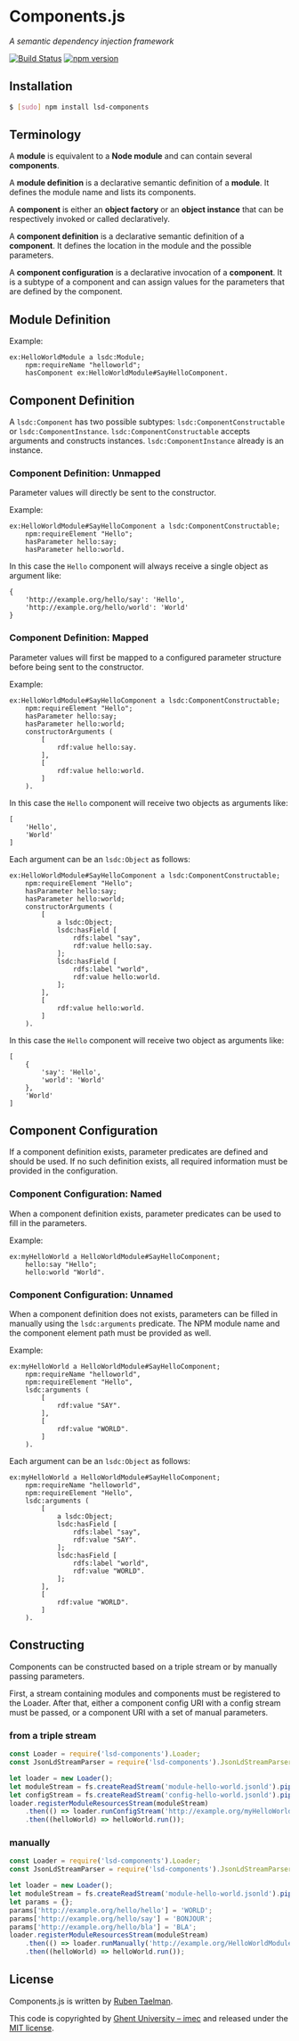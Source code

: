 # Components.js

_A semantic dependency injection framework_

[![Build Status](https://travis-ci.org/LinkedSoftwareDependencies/Components.js.svg?branch=master)](https://travis-ci.org/LinkedSoftwareDependencies/Components.js)
[![npm version](https://badge.fury.io/js/lsd-components.svg)](https://www.npmjs.com/package/lsd-components)

## Installation

```bash
$ [sudo] npm install lsd-components
```

## Terminology
A **module** is equivalent to a **Node module** and can contain several **components**.

A **module definition** is a declarative semantic definition of a **module**.
It defines the module name and lists its components.

A **component** is either an **object factory** or an **object instance** that can be respectively invoked or called declaratively.

A **component definition** is a declarative semantic definition of a **component**.
It defines the location in the module and the possible parameters.

A **component configuration** is a declarative invocation of a **component**.
It is a subtype of a component and can assign values for the parameters that are defined by the component.

## Module Definition

Example:
```
ex:HelloWorldModule a lsdc:Module;
    npm:requireName "helloworld";
    hasComponent ex:HelloWorldModule#SayHelloComponent.
```

## Component Definition

A `lsdc:Component` has two possible subtypes: `lsdc:ComponentConstructable` or `lsdc:ComponentInstance`.
`lsdc:ComponentConstructable` accepts arguments and constructs instances.
`lsdc:ComponentInstance` already is an instance.

### Component Definition: Unmapped

Parameter values will directly be sent to the constructor.

Example:
```
ex:HelloWorldModule#SayHelloComponent a lsdc:ComponentConstructable;
    npm:requireElement "Hello";
    hasParameter hello:say;
    hasParameter hello:world.
```

In this case the `Hello` component will always receive a single object as argument like:
```
{
    'http://example.org/hello/say': 'Hello',
    'http://example.org/hello/world': 'World'
}
```

### Component Definition: Mapped

Parameter values will first be mapped to a configured parameter structure before being sent to the constructor.

Example:
```
ex:HelloWorldModule#SayHelloComponent a lsdc:ComponentConstructable;
    npm:requireElement "Hello";
    hasParameter hello:say;
    hasParameter hello:world;
    constructorArguments (
        [
            rdf:value hello:say.
        ],
        [
            rdf:value hello:world.
        ]
    ).
```
In this case the `Hello` component will receive two objects as arguments like:
```
[
    'Hello',
    'World'
]
```

Each argument can be an `lsdc:Object` as follows:
```
ex:HelloWorldModule#SayHelloComponent a lsdc:ComponentConstructable;
    npm:requireElement "Hello";
    hasParameter hello:say;
    hasParameter hello:world;
    constructorArguments (
        [
            a lsdc:Object;
            lsdc:hasField [
                rdfs:label "say",
                rdf:value hello:say.                
            ];
            lsdc:hasField [
                rdfs:label "world",
                rdf:value hello:world.                
            ];
        ],
        [
            rdf:value hello:world.
        ]
    ).
```
In this case the `Hello` component will receive two object as arguments like:
```
[
    {
        'say': 'Hello',
        'world': 'World'
    },
    'World'
]
```

## Component Configuration

If a component definition exists, parameter predicates are defined and should be used.
If no such definition exists, all required information must be provided in the configuration.

### Component Configuration: Named

When a component definition exists, parameter predicates can be used to fill in the parameters.

Example:
```
ex:myHelloWorld a HelloWorldModule#SayHelloComponent;
    hello:say "Hello";
    hello:world "World".
```

### Component Configuration: Unnamed

When a component definition does not exists, parameters can be filled in manually using the `lsdc:arguments` predicate.
The NPM module name and the component element path must be provided as well.

Example:
```
ex:myHelloWorld a HelloWorldModule#SayHelloComponent;
    npm:requireName "helloworld",
    npm:requireElement "Hello",
    lsdc:arguments (
        [
            rdf:value "SAY".
        ],
        [
            rdf:value "WORLD".
        ]
    ).
```

Each argument can be an `lsdc:Object` as follows:
```
ex:myHelloWorld a HelloWorldModule#SayHelloComponent;
    npm:requireName "helloworld",
    npm:requireElement "Hello",
    lsdc:arguments (
        [
            a lsdc:Object;
            lsdc:hasField [
                rdfs:label "say",
                rdf:value "SAY".                
            ];
            lsdc:hasField [
                rdfs:label "world",
                rdf:value "WORLD".                
            ];
        ],
        [
            rdf:value "WORLD".
        ]
    ).
```

## Constructing

Components can be constructed based on a triple stream or by manually passing parameters.

First, a stream containing modules and components must be registered to the Loader.
After that, either a component config URI with a config stream must be passed,
or a component URI with a set of manual parameters.

### from a triple stream
```javascript
const Loader = require('lsd-components').Loader;
const JsonLdStreamParser = require('lsd-components').JsonLdStreamParser;

let loader = new Loader();
let moduleStream = fs.createReadStream('module-hello-world.jsonld').pipe(new JsonLdStreamParser());
let configStream = fs.createReadStream('config-hello-world.jsonld').pipe(new JsonLdStreamParser());
loader.registerModuleResourcesStream(moduleStream)
    .then(() => loader.runConfigStream('http://example.org/myHelloWorld', configStream))
    .then((helloWorld) => helloWorld.run());
```

### manually
```javascript
const Loader = require('lsd-components').Loader;
const JsonLdStreamParser = require('lsd-components').JsonLdStreamParser;

let loader = new Loader();
let moduleStream = fs.createReadStream('module-hello-world.jsonld').pipe(new JsonLdStreamParser());
let params = {};
params['http://example.org/hello/hello'] = 'WORLD';
params['http://example.org/hello/say'] = 'BONJOUR';
params['http://example.org/hello/bla'] = 'BLA';
loader.registerModuleResourcesStream(moduleStream)
    .then(() => loader.runManually('http://example.org/HelloWorldModule#SayHelloComponent, params))
    .then((helloWorld) => helloWorld.run());
```

## License
Components.js is written by [Ruben Taelman](http://www.rubensworks.net/).

This code is copyrighted by [Ghent University – imec](http://idlab.ugent.be/)
and released under the [MIT license](http://opensource.org/licenses/MIT).
